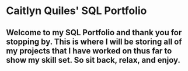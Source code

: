 # Caitlyn Quiles' SQL Portfolio

## Welcome to my SQL Portfolio and thank you for stopping by. This is where I will be storing all of my projects that I have worked on thus far to show my skill set. So sit back, relax, and enjoy.
